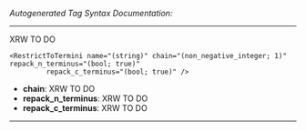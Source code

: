 _Autogenerated Tag Syntax Documentation:_

---
XRW TO DO

```
<RestrictToTermini name="(string)" chain="(non_negative_integer; 1)" repack_n_terminus="(bool; true)"
         repack_c_terminus="(bool; true)" />
```

-   **chain**: XRW TO DO
-   **repack_n_terminus**: XRW TO DO
-   **repack_c_terminus**: XRW TO DO

---
